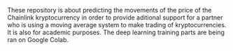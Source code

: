 These repository is about predicting the movements of the price of the Chainlink kryptocurrency in order to provide aditional support for a partner who is using 
a moving average system to make trading of kryptocurrencies. It is also for academic purposes. 
The deep learning training parts are being ran on Google Colab.